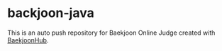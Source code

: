 # backjoon-java
This is an auto push repository for Baekjoon Online Judge created with [BaekjoonHub](https://github.com/BaekjoonHub/BaekjoonHub).
